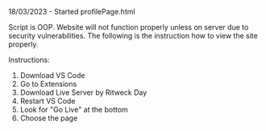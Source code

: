18/03/2023 - Started profilePage.html

Script is OOP. Website will not function properly unless on server due to security vulnerabilities. The following is the instruction how to view the site properly. 

Instructions:

1. Download VS Code
2. Go to Extensions
3. Download Live Server by Ritweck Day
4. Restart VS Code
5. Look for "Go Live" at the bottom
6. Choose the page
